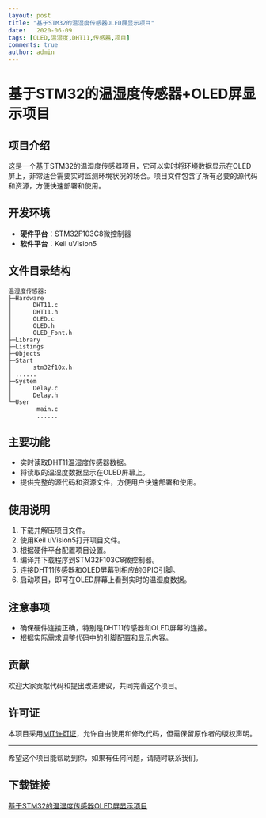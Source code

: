 ```yaml
---
layout: post
title: "基于STM32的温湿度传感器OLED屏显示项目"
date:   2020-06-09
tags: [OLED,温湿度,DHT11,传感器,项目]
comments: true
author: admin
---
```

# 基于STM32的温湿度传感器+OLED屏显示项目

## 项目介绍

这是一个基于STM32的温湿度传感器项目，它可以实时将环境数据显示在OLED屏上，非常适合需要实时监测环境状况的场合。项目文件包含了所有必要的源代码和资源，方便快速部署和使用。

## 开发环境

- **硬件平台**：STM32F103C8微控制器
- **软件平台**：Keil uVision5

## 文件目录结构

```
温湿度传感器:
├─Hardware
│      DHT11.c
│      DHT11.h
│      OLED.c
│      OLED.h
│      OLED_Font.h
├─Library
├─Listings
├─Objects
├─Start
│      stm32f10x.h
│ ......
├─System
│      Delay.c
│      Delay.h
└─User
        main.c
        ......
```

## 主要功能

- 实时读取DHT11温湿度传感器数据。
- 将读取的温湿度数据显示在OLED屏幕上。
- 提供完整的源代码和资源文件，方便用户快速部署和使用。

## 使用说明

1. 下载并解压项目文件。
2. 使用Keil uVision5打开项目文件。
3. 根据硬件平台配置项目设置。
4. 编译并下载程序到STM32F103C8微控制器。
5. 连接DHT11传感器和OLED屏幕到相应的GPIO引脚。
6. 启动项目，即可在OLED屏幕上看到实时的温湿度数据。

## 注意事项

- 确保硬件连接正确，特别是DHT11传感器和OLED屏幕的连接。
- 根据实际需求调整代码中的引脚配置和显示内容。

## 贡献

欢迎大家贡献代码和提出改进建议，共同完善这个项目。

## 许可证

本项目采用[MIT许可证](LICENSE)，允许自由使用和修改代码，但需保留原作者的版权声明。

---

希望这个项目能帮助到你，如果有任何问题，请随时联系我们。

## 下载链接

[基于STM32的温湿度传感器OLED屏显示项目](https://pan.quark.cn/s/4fe677f84f46)